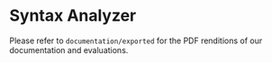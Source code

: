 # Syntax Analyzer

Please refer to `documentation/exported` for the PDF renditions of our documentation and evaluations.
